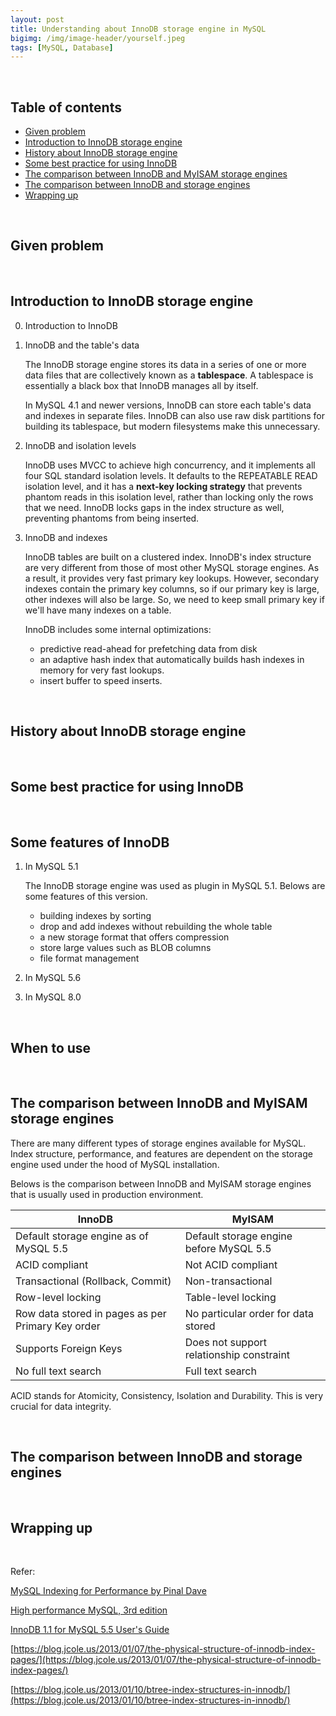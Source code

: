 ```yaml
---
layout: post
title: Understanding about InnoDB storage engine in MySQL
bigimg: /img/image-header/yourself.jpeg
tags: [MySQL, Database]
---
```





<br>

## Table of contents
- [Given problem](#given-problem)
- [Introduction to InnoDB storage engine](#introduction-to-innodb-storage-engine)
- [History about InnoDB storage engine](#history-about-innodb-storage-engine)
- [Some best practice for using InnoDB](#some-best-practice-for-using-innodb)
- [The comparison between InnoDB and MyISAM storage engines](#the-comparison-between-innodb-and-myisam-storage-engines)
- [The comparison between InnoDB and storage engines](#the-comparison-between-innodb-and-storage-engines)
- [Wrapping up](#wrapping-up)


<br>

## Given problem






<br>

## Introduction to InnoDB storage engine

0. Introduction to InnoDB



1. InnoDB and the table's data

    The InnoDB storage engine stores its data in a series of one or more data files that are collectively known as a **tablespace**. A tablespace is essentially a black box that InnoDB manages all by itself.

    In MySQL 4.1 and newer versions, InnoDB can store each table's data and indexes in separate files. InnoDB can also use raw disk partitions for building its tablespace, but modern filesystems make this unnecessary.

2. InnoDB and isolation levels

    InnoDB uses MVCC to achieve high concurrency, and it implements all four SQL standard isolation levels. It defaults to the REPEATABLE READ isolation level, and it has a **next-key locking strategy** that prevents phantom reads in this isolation level, rather than locking only the rows that we need. InnoDB locks gaps in the index structure as well, preventing phantoms from being inserted.

3. InnoDB and indexes

    InnoDB tables are built on a clustered index. InnoDB's index structure are very different from those of most other MySQL storage engines. As a result, it provides very fast primary key lookups. However, secondary indexes contain the primary key columns, so if our primary key is large, other indexes will also be large. So, we need to keep small primary key if we'll have many indexes on a table.

    InnoDB includes some internal optimizations:
    - predictive read-ahead for prefetching data from disk
    - an adaptive hash index that automatically builds hash indexes in memory for very fast lookups.
    - insert buffer to speed inserts.

<br>

## History about InnoDB storage engine






<br>

## Some best practice for using InnoDB






<br>

## Some features of InnoDB

1. In MySQL 5.1

    The InnoDB storage engine was used as plugin in MySQL 5.1. Belows are some features of this version.
    - building indexes by sorting
    - drop and add indexes without rebuilding the whole table
    - a new storage format that offers compression
    - store large values such as BLOB columns
    - file format management

2. In MySQL 5.6



3. In MySQL 8.0



<br>

## When to use






<br>

## The comparison between InnoDB and MyISAM storage engines

There are many different types of storage engines available for MySQL. Index structure, performance, and features are dependent on the storage engine used under the hood of MySQL installation.

Belows is the comparison between InnoDB and MyISAM storage engines that is usually used in production environment.

|                   InnoDB                |                    MyISAM                   |
| --------------------------------------- | ------------------------------------------- |
| Default storage engine as of MySQL 5.5  | Default storage engine before MySQL 5.5     |
| ACID compliant                          | Not ACID compliant                          |
| Transactional (Rollback, Commit)        | Non-transactional                           |
| Row-level locking                       | Table-level locking                         |
| Row data stored in pages as per Primary Key order | No particular order for data stored |
| Supports Foreign Keys                   | Does not support relationship constraint    |
| No full text search                     | Full text search                            |

ACID stands for Atomicity, Consistency, Isolation and Durability. This is very crucial for data integrity.



<br>

## The comparison between InnoDB and storage engines






<br>

## Wrapping up




<br>

Refer:

[MySQL Indexing for Performance by Pinal Dave](https://app.pluralsight.com/library/courses/mysql-indexing-performance/table-of-contents)

[High performance MySQL, 3rd edition](https://www.amazon.com/High-Performance-MySQL-Optimization-Replication/dp/1449314287)

[InnoDB 1.1 for MySQL 5.5 User's Guide](https://downloads.mysql.com/docs/innodb-1.1-en.pdf)

[https://blog.jcole.us/2013/01/07/the-physical-structure-of-innodb-index-pages/](https://blog.jcole.us/2013/01/07/the-physical-structure-of-innodb-index-pages/)

[https://blog.jcole.us/2013/01/10/btree-index-structures-in-innodb/](https://blog.jcole.us/2013/01/10/btree-index-structures-in-innodb/)